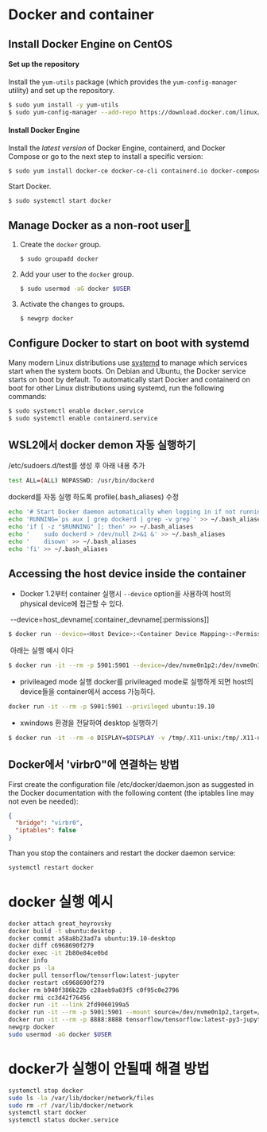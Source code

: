 # Docker and container

## Install Docker Engine on CentOS

#### Set up the repository

Install the `yum-utils` package (which provides the `yum-config-manager` utility) and set up the repository.

```bash
$ sudo yum install -y yum-utils
$ sudo yum-config-manager --add-repo https://download.docker.com/linux/centos/docker-ce.repo
```

#### Install Docker Engine

Install the *latest version* of Docker Engine, containerd, and Docker Compose or go to the next step to install a specific version:

```bash
$ sudo yum install docker-ce docker-ce-cli containerd.io docker-compose-plugin
```

Start Docker.

```bash
$ sudo systemctl start docker
```



## Manage Docker as a non-root user[🔗](https://docs.docker.com/engine/install/linux-postinstall/#manage-docker-as-a-non-root-user)

1. Create the `docker` group.

   ```bash
   $ sudo groupadd docker
   ```

2. Add your user to the `docker` group.

   ```bash
   $ sudo usermod -aG docker $USER
   ```

3. Activate the changes to groups.

   ```bash
   $ newgrp docker
   ```



## Configure Docker to start on boot with systemd

Many modern Linux distributions use [systemd](https://docs.docker.com/config/daemon/systemd/) to manage which services start when the system boots. On Debian and Ubuntu, the Docker service starts on boot by default. To automatically start Docker and containerd on boot for other Linux distributions using systemd, run the following commands:

```bash
$ sudo systemctl enable docker.service
$ sudo systemctl enable containerd.service
```



## WSL2에서 docker demon 자동 실행하기

/etc/sudoers.d/test를 생성 후 아래 내용 추가 

```bash
test ALL=(ALL) NOPASSWD: /usr/bin/dockerd
```

dockerd를 자동 실행 하도록 profile(.bash_aliases) 수정

```bash
echo '# Start Docker daemon automatically when logging in if not running.' >> ~/.bash_aliases
echo 'RUNNING=`ps aux | grep dockerd | grep -v grep`' >> ~/.bash_aliases
echo 'if [ -z "$RUNNING" ]; then' >> ~/.bash_aliases
echo '    sudo dockerd > /dev/null 2>&1 &' >> ~/.bash_aliases
echo '    disown' >> ~/.bash_aliases
echo 'fi' >> ~/.bash_aliases
```



## Accessing the host device inside the container

- Docker 1.2부터 container 실행시 `--device` option을 사용하여 host의 physical device에 접근할 수 있다.

​	--device=host_devname[:container_devname[:permissions]]

```bash
$ docker run --device=<Host Device>:<Container Device Mapping>:<Permissions>   [ OPTIONS ]  IMAGE[:TAG]  [COMMAND]  [ARG...]
```

​	아래는 실행 예시 이다

```bash
$ docker run -it --rm -p 5901:5901 --device=/dev/nvme0n1p2:/dev/nvme0n1p2 ubuntu:19.10
```



- privileaged mode 실행
  docker를 privileaged mode로 실행하게 되면 host의 device들을 container에서 access 가능하다.

```bash
docker run -it --rm -p 5901:5901 --privileged ubuntu:19.10
```



- xwindows 환경을 전달하여 desktop 실행하기

```bash
$ docker run -it --rm -e DISPLAY=$DISPLAY -v /tmp/.X11-unix:/tmp/.X11-unix ubuntu:19.10-desktop
```



## Docker에서 'virbr0"에 연결하는 방법

First create the configuration file /etc/docker/daemon.json as suggested in the Docker documentation with the following content (the iptables line may not even be needed):

```json
{
  "bridge": "virbr0",
  "iptables": false
}
```

Than you stop the containers and restart the docker daemon service:

```bash
systemctl restart docker
```



# docker 실행 예시

```bash
docker attach great_heyrovsky      
docker build -t ubuntu:desktop .    
docker commit a58a8b23ad7a ubuntu:19.10-desktop     
docker diff c6968690f279      
docker exec -it 2b80e84ce0bd     
docker info       
docker ps -la      
docker pull tensorflow/tensorflow:latest-jupyter      
docker restart c6968690f279      
docker rm b940f386b22b c28aeb9a03f5 c0f95c0e2796    
docker rmi cc3d42f76456      
docker run -it --link 2fd9060199a5    
docker run -it --rm -p 5901:5901 --mount source=/dev/nvme0n1p2,target=/mnt/nvme,type=bind ubuntu:19.10
docker run -it --rm -p 8888:8888 tensorflow/tensorflow:latest-py3-jupyter  
newgrp docker       
sudo usermod -aG docker $USER    
```



# docker가 실행이 안될때 해결 방법

``` bash
systemctl stop docker
sudo ls -la /var/lib/docker/network/files
sudo rm -rf /var/lib/docker/network
systemctl start docker
systemctl status docker.service
```

